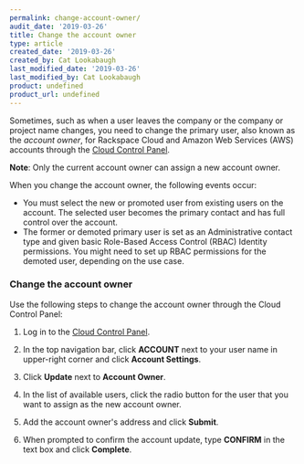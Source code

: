 ```yaml
---
permalink: change-account-owner/
audit_date: '2019-03-26'
title: Change the account owner
type: article
created_date: '2019-03-26'
created_by: Cat Lookabaugh
last_modified_date: '2019-03-26'
last_modified_by: Cat Lookabaugh
product: undefined
product_url: undefined
---
```


Sometimes, such as when a user leaves the company or the company or project
name changes, you need to change the primary user, also known as the *account owner*,
for Rackspace Cloud and Amazon Web Services (AWS) accounts through the
[Cloud Control Panel](https://login.rackspace.com).

**Note**: Only the current account owner can assign a new account owner.

When you change the account owner, the following events occur:

- You must select the new or promoted user from existing users on the account.
  The selected user becomes the primary contact and has full control over the
  account.
- The former or demoted primary user is set as an Administrative contact type
  and given basic Role-Based Access Control (RBAC) Identity permissions. You
  might need to set up RBAC permissions for the demoted user, depending on the
  use case.

### Change the account owner

Use the following steps to change the account owner through the Cloud
Control Panel:

1. Log in to the [Cloud Control Panel](https://login.rackspace.com).

2. In the top navigation bar, click **ACCOUNT** next to your user name in
   upper-right corner and click **Account Settings**.

3. Click **Update** next to **Account Owner**.

4. In the list of available users, click the radio button for the user that
   you want to assign as the new account owner.

5. Add the account owner's address and click **Submit**.

6. When prompted to confirm the account update, type **CONFIRM** in the text
   box and click **Complete**.